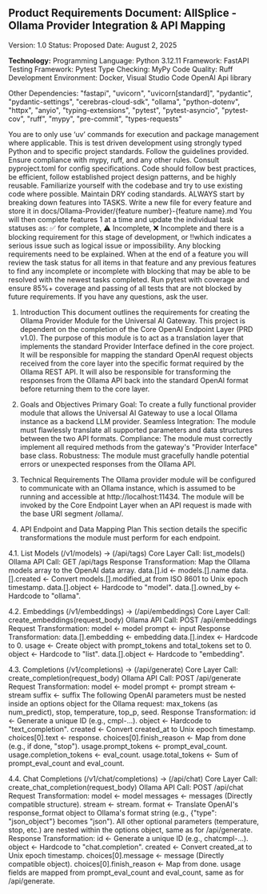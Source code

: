 ## Product Requirements Document: AllSplice - Ollama Provider Integration & API Mapping
Version: 1.0
Status: Proposed
Date: August 2, 2025

**Technology:**
Programming Language: Python 3.12.11
Framework: FastAPI
Testing Framework: Pytest
Type Checking: MyPy
Code Quality: Ruff
Development Environment: Docker, Visual Studio Code
OpenAI Api library

Other Dependencies:
"fastapi", "uvicorn", "uvicorn[standard]", "pydantic", "pydantic-settings", "cerebras-cloud-sdk", "ollama", "python-dotenv", "httpx", "anyio", "typing-extensions", "pytest", "pytest-asyncio", "pytest-cov", "ruff", "mypy", "pre-commit", "types-requests"

You are to only use ‘uv’ commands for execution and package management where applicable.
This is test driven development using strongly typed Python and to specific project standards. Follow the guidelines provided. Ensure compliance with mypy, ruff, and any other rules. Consult pyproject.toml for config specifications.  Code should follow best practices, be efficient, follow established project design patterns, and be highly reusable. Familiarize yourself with the codebase and try to use existing code where possible. Maintain DRY coding standards.
ALWAYS start by breaking down features into TASKS. Write a new file for every feature and store it in docs/Ollama-Provider/{feature number}-{feature name}.md
You will then complete features 1 at a time and update the individual task statuses as:
✅ for complete, ⚠️ Incomplete, ❌ Incomplete and there is a blocking requirement for this stage of development, or ‼️which indicates a serious issue such as logical issue or impossibility.
Any blocking requirements need to be explained. When at the end of a feature you will review the task status for all items in that feature and any previous features to find any incomplete or incomplete with blocking that may be able to be resolved with the newest tasks completed.
Run pytest with coverage and ensure 85%+ coverage and passing of all tests that are not blocked by future requirements.
If you have any questions, ask the user.

1. Introduction
This document outlines the requirements for creating the Ollama Provider Module for the Universal AI Gateway. This project is dependent on the completion of the Core OpenAI Endpoint Layer (PRD v1.0).
The purpose of this module is to act as a translation layer that implements the standard Provider Interface defined in the core project. It will be responsible for mapping the standard OpenAI request objects received from the core layer into the specific format required by the Ollama REST API. It will also be responsible for transforming the responses from the Ollama API back into the standard OpenAI format before returning them to the core layer.

2. Goals and Objectives
Primary Goal: To create a fully functional provider module that allows the Universal AI Gateway to use a local Ollama instance as a backend LLM provider.
Seamless Integration: The module must flawlessly translate all supported parameters and data structures between the two API formats.
Compliance: The module must correctly implement all required methods from the gateway's "Provider Interface" base class.
Robustness: The module must gracefully handle potential errors or unexpected responses from the Ollama API.

3. Technical Requirements
The Ollama provider module will be configured to communicate with an Ollama instance, which is assumed to be running and accessible at http://localhost:11434.
The module will be invoked by the Core Endpoint Layer when an API request is made with the base URI segment /ollama/.

4. API Endpoint and Data Mapping Plan
This section details the specific transformations the module must perform for each endpoint.

4.1. List Models (/v1/models) -> (/api/tags)
Core Layer Call: list_models()
Ollama API Call: GET /api/tags
Response Transformation: Map the Ollama models array to the OpenAI data array.
data.[].id <- models.[].name
data.[].created <- Convert models.[].modified_at from ISO 8601 to Unix epoch timestamp.
data.[].object <- Hardcode to "model".
data.[].owned_by <- Hardcode to "ollama".

4.2. Embeddings (/v1/embeddings) -> (/api/embeddings)
Core Layer Call: create_embeddings(request_body)
Ollama API Call: POST /api/embeddings
Request Transformation:
model <- model
prompt <- input
Response Transformation:
data.[].embedding <- embedding
data.[].index <- Hardcode to 0.
usage <- Create object with prompt_tokens and total_tokens set to 0.
object <- Hardcode to "list".
data.[].object <- Hardcode to "embedding".

4.3. Completions (/v1/completions) -> (/api/generate)
Core Layer Call: create_completion(request_body)
Ollama API Call: POST /api/generate
Request Transformation:
model <- model
prompt <- prompt
stream <- stream
suffix <- suffix
The following OpenAI parameters must be nested inside an options object for the Ollama request: max_tokens (as num_predict), stop, temperature, top_p, seed.
Response Transformation:
id <- Generate a unique ID (e.g., cmpl-...).
object <- Hardcode to "text_completion".
created <- Convert created_at to Unix epoch timestamp.
choices[0].text <- response.
choices[0].finish_reason <- Map from done (e.g., if done, "stop").
usage.prompt_tokens <- prompt_eval_count.
usage.completion_tokens <- eval_count.
usage.total_tokens <- Sum of prompt_eval_count and eval_count.

4.4. Chat Completions (/v1/chat/completions) -> (/api/chat)
Core Layer Call: create_chat_completion(request_body)
Ollama API Call: POST /api/chat
Request Transformation:
model <- model
messages <- messages (Directly compatible structure).
stream <- stream.
format <- Translate OpenAI's response_format object to Ollama's format string (e.g., {"type": "json_object"} becomes "json").
All other optional parameters (temperature, stop, etc.) are nested within the options object, same as for /api/generate.
Response Transformation:
id <- Generate a unique ID (e.g., chatcmpl-...).
object <- Hardcode to "chat.completion".
created <- Convert created_at to Unix epoch timestamp.
choices[0].message <- message (Directly compatible object).
choices[0].finish_reason <- Map from done.
usage fields are mapped from prompt_eval_count and eval_count, same as for /api/generate.
